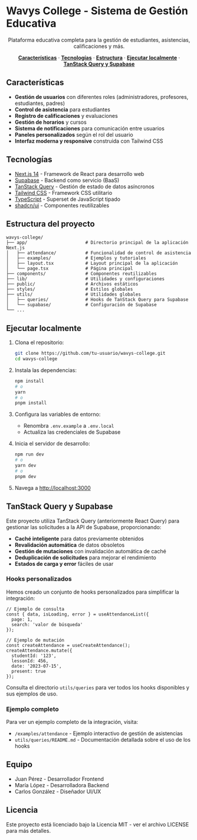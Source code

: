 # Wavys College - Sistema de Gestión Educativa

<p align="center">
  Plataforma educativa completa para la gestión de estudiantes, asistencias, calificaciones y más.
</p>

<p align="center">
  <a href="#características"><strong>Características</strong></a> ·
  <a href="#tecnologías"><strong>Tecnologías</strong></a> ·
  <a href="#estructura-del-proyecto"><strong>Estructura</strong></a> ·
  <a href="#ejecutar-localmente"><strong>Ejecutar localmente</strong></a> ·
  <a href="#TanStack-Query-y-Supabase"><strong>TanStack Query y Supabase</strong></a>
</p>

## Características

- **Gestión de usuarios** con diferentes roles (administradores, profesores, estudiantes, padres)
- **Control de asistencia** para estudiantes
- **Registro de calificaciones** y evaluaciones
- **Gestión de horarios** y cursos
- **Sistema de notificaciones** para comunicación entre usuarios
- **Paneles personalizados** según el rol del usuario
- **Interfaz moderna y responsive** construida con Tailwind CSS

## Tecnologías

- [Next.js 14](https://nextjs.org/) - Framework de React para desarrollo web
- [Supabase](https://supabase.com/) - Backend como servicio (BaaS)
- [TanStack Query](https://tanstack.com/query) - Gestión de estado de datos asíncronos
- [Tailwind CSS](https://tailwindcss.com/) - Framework CSS utilitario
- [TypeScript](https://www.typescriptlang.org/) - Superset de JavaScript tipado
- [shadcn/ui](https://ui.shadcn.com/) - Componentes reutilizables

## Estructura del proyecto

```
wavys-college/
├── app/                      # Directorio principal de la aplicación Next.js
│   ├── attendance/           # Funcionalidad de control de asistencia
│   ├── examples/             # Ejemplos y tutoriales
│   ├── layout.tsx            # Layout principal de la aplicación
│   └── page.tsx              # Página principal
├── components/               # Componentes reutilizables
├── lib/                      # Utilidades y configuraciones
├── public/                   # Archivos estáticos
├── styles/                   # Estilos globales
├── utils/                    # Utilidades globales
│   ├── queries/              # Hooks de TanStack Query para Supabase
│   └── supabase/             # Configuración de Supabase
└── ...
```

## Ejecutar localmente

1. Clona el repositorio:
   ```bash
   git clone https://github.com/tu-usuario/wavys-college.git
   cd wavys-college
   ```

2. Instala las dependencias:
   ```bash
   npm install
   # o
   yarn
   # o
   pnpm install
   ```

3. Configura las variables de entorno:
   - Renombra `.env.example` a `.env.local`
   - Actualiza las credenciales de Supabase

4. Inicia el servidor de desarrollo:
   ```bash
   npm run dev
   # o
   yarn dev
   # o
   pnpm dev
   ```

5. Navega a [http://localhost:3000](http://localhost:3000)

## TanStack Query y Supabase

Este proyecto utiliza TanStack Query (anteriormente React Query) para gestionar las solicitudes a la API de Supabase, proporcionando:

- **Caché inteligente** para datos previamente obtenidos
- **Revalidación automática** de datos obsoletos
- **Gestión de mutaciones** con invalidación automática de caché
- **Deduplicación de solicitudes** para mejorar el rendimiento
- **Estados de carga y error** fáciles de usar

### Hooks personalizados

Hemos creado un conjunto de hooks personalizados para simplificar la integración:

```tsx
// Ejemplo de consulta
const { data, isLoading, error } = useAttendanceList({
  page: 1,
  search: 'valor de búsqueda'
});

// Ejemplo de mutación
const createAttendance = useCreateAttendance();
createAttendance.mutate({
  studentId: '123',
  lessonId: 456,
  date: '2023-07-15',
  present: true
});
```

Consulta el directorio `utils/queries` para ver todos los hooks disponibles y sus ejemplos de uso.

### Ejemplo completo

Para ver un ejemplo completo de la integración, visita:

- `/examples/attendance` - Ejemplo interactivo de gestión de asistencias
- `utils/queries/README.md` - Documentación detallada sobre el uso de los hooks

## Equipo

- Juan Pérez - Desarrollador Frontend
- María López - Desarrolladora Backend
- Carlos González - Diseñador UI/UX

## Licencia

Este proyecto está licenciado bajo la Licencia MIT - ver el archivo LICENSE para más detalles.
